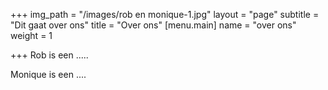 +++
img_path = "/images/rob en monique-1.jpg"
layout = "page"
subtitle = "Dit gaat over ons"
title = "Over ons"
[menu.main]
name = "over ons"
weight = 1

+++
Rob is een ..... 

Monique is een ....